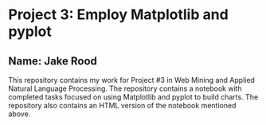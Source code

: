 # Project 3: Employ Matplotlib and pyplot
## Name: Jake Rood

This repository contains my work for Project #3 in Web Mining and Applied Natural Language Processing.
The repository contains a notebook with completed tasks focused on using Matplotlib and pyplot to build charts.
The repository also contains an HTML version of the notebook mentioned above.
